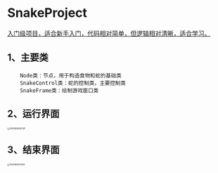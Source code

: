 # SnakeProject

<u>入门级项目，适合新手入门，代码相对简单，但逻辑相对清晰，适合学习。</u>



## 1、主要类

```
	Node类：节点，用于构造食物和蛇的基础类
	SnakeControl类：蛇的控制类，主要控制类
	SnakeFrame类：绘制游戏窗口类
```

## 2、运行界面

<img src="C:\Users\26645\AppData\Roaming\Typora\typora-user-images\1645868066391.png" alt="1645868066391" style="zoom: 33%;" />

## 3、结束界面

<img src="C:\Users\26645\AppData\Roaming\Typora\typora-user-images\1645868143140.png" alt="1645868143140" style="zoom:33%;" />